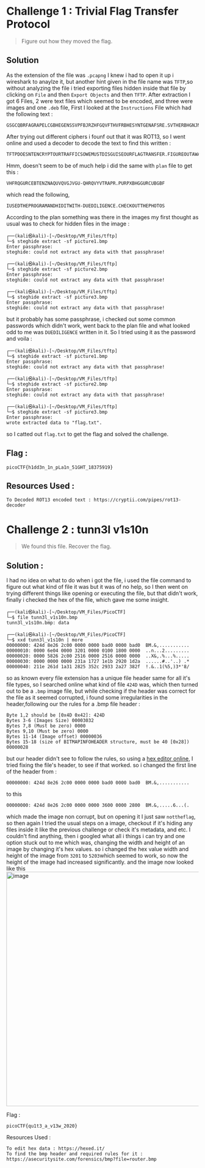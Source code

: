 # Challenge 1 : Trivial Flag Transfer Protocol

> Figure out how they moved the flag.

## Solution

As the extension of the file was `.pcapng` I knew i had to open it up i wireshark to anaylze it, but another hint given in the file name was `TFTP`,so without analyzing the file i tried exporting files hidden inside that file by clicking on `File` and then `Export Objects` and then `TFTP`.
After extraction I got 6 Files, 2 were text files which seemed to be encoded, and three were images and one `.deb` file, First I looked at the `Instructions` File which had the following text : 
```
GSGCQBRFAGRAPELCGBHEGENSSVPFBJRZHFGQVFTHVFRBHESYNTGENAFSRE.SVTHERBHGNJNLGBUVQRGURSYNTNAQVJVYYPURPXONPXSBEGURCYNA
```
After trying out different ciphers i founf out that it was ROT13, so I went online and used a decoder to decode the text to find this written : 
```
TFTPDOESNTENCRYPTOURTRAFFICSOWEMUSTDISGUISEOURFLAGTRANSFER.FIGUREOUTAWAYTOHIDETHEFLAGANDIWILLCHECKBACKFORTHEPLAN
```
Hmm, doesn't seem to be of much help i did the same with `plan` file to get this : 
```
VHFRQGURCEBTENZNAQUVQVGJVGU-QHRQVYVTRAPR.PURPXBHGGURCUBGBF
```
which read the following,
```
IUSEDTHEPROGRAMANDHIDITWITH-DUEDILIGENCE.CHECKOUTTHEPHOTOS
```
According to the plan something was there in the images my first thought as usual was to check for hidden files in the image : 
```shell
┌──(kali㉿kali)-[~/Desktop/VM_Files/tftp]
└─$ steghide extract -sf picture1.bmp 
Enter passphrase: 
steghide: could not extract any data with that passphrase!
                                                                                                                                                                                                                                           
┌──(kali㉿kali)-[~/Desktop/VM_Files/tftp]
└─$ steghide extract -sf picture2.bmp  
Enter passphrase: 
steghide: could not extract any data with that passphrase!
                                                                                                                                                                                                                                           
┌──(kali㉿kali)-[~/Desktop/VM_Files/tftp]
└─$ steghide extract -sf picture3.bmp  
Enter passphrase: 
steghide: could not extract any data with that passphrase!
```
but it probably has some passphrase, i checked out some common passwords which didn't work, went back to the plan file and what looked odd to me was `DUEDILIGENCE` written in it. So I tried using it as the password and voila : 
```shell
┌──(kali㉿kali)-[~/Desktop/VM_Files/tftp]
└─$ steghide extract -sf picture1.bmp 
Enter passphrase: 
steghide: could not extract any data with that passphrase!
                                                                                                                                                                                                                                           
┌──(kali㉿kali)-[~/Desktop/VM_Files/tftp]
└─$ steghide extract -sf picture2.bmp 
Enter passphrase: 
steghide: could not extract any data with that passphrase!
                                                                                                                                                                                                                                           
┌──(kali㉿kali)-[~/Desktop/VM_Files/tftp]
└─$ steghide extract -sf picture3.bmp 
Enter passphrase: 
wrote extracted data to "flag.txt".
```
so I catted out `flag.txt` to get the flag and solved the challenge.

## Flag :
```
picoCTF{h1dd3n_1n_pLa1n_51GHT_18375919}
```

## Resources Used : 
```
To Decoded ROT13 encoded text : https://cryptii.com/pipes/rot13-decoder
```

# Challenge 2 : tunn3l v1s10n

> We found this file. Recover the flag.

## Solution : 

I had no idea on what to do when i got the file, i used the file command to figure out what kind of file it was but it was of no help, so I then went on trying different things like opening or executing the file, but that didn't work, finally i checked the hex of the file, which gave me some insight.
```shell
┌──(kali㉿kali)-[~/Desktop/VM_Files/PicoCTF]
└─$ file tunn3l_v1s10n.bmp 
tunn3l_v1s10n.bmp: data
                                                                                                                                                                                                                                           
┌──(kali㉿kali)-[~/Desktop/VM_Files/PicoCTF]
└─$ xxd tunn3l_v1s10n | more
00000000: 424d 8e26 2c00 0000 0000 bad0 0000 bad0  BM.&,...........
00000010: 0000 6e04 0000 3201 0000 0100 1800 0000  ..n...2.........
00000020: 0000 5826 2c00 2516 0000 2516 0000 0000  ..X&,.%...%.....
00000030: 0000 0000 0000 231a 1727 1e1b 2920 1d2a  ......#..'..) .*
00000040: 211e 261d 1a31 2825 352c 2933 2a27 382f  !.&..1(%5,)3*'8/
```
so as known every file extension has a unique file header same for all it's file types, so I searched online what kind of file `424D` was, which then turned out to be a `.bmp` image file, but while checking if the header was correct for the file as it seemed corrupted, i found some irregularities in the header,following our the rules for a .bmp file header :
```
Byte 1,2 should be [0x4D 0x42]: 424D
Bytes 3-6 (Images Size) 00003032
Bytes 7,8 (Must be zero) 0000
Bytes 9,10 (Must be zero) 0000
Bytes 11-14 (Image offset) 00000036
Bytes 15-18 (size of BITMAPINFOHEADER structure, must be 40 [0x28]) 00000028
```
but our header didn't see to follow the rules, so using a [hex editor online](https://hexed.it/), I tried fixing the file's header, to see if that worked. so i changed the first line of the header from : 
```
00000000: 424d 8e26 2c00 0000 0000 bad0 0000 bad0  BM.&,...........
```
to this
```
00000000: 424d 8e26 2c00 0000 0000 3600 0000 2800  BM.&,.....6...(.
```
which made the image non corrupt, but on opening it I just saw `nottheflag`, so then again I tried the usual steps on a image, checkout if it's hiding any files inside it like the previous challenge or check it's metadata, and etc. I couldn't find anything, then i googled what all i things i can try and one option stuck out to me which was, changing the width and height of an image by changing it's hex values.
so i changed the hex value width and height of the image from `3201` to `5203`which seemed to work, so now the height of the image had increased significantly.
and the image now looked like this
<img width="818" height="614" alt="image" src="https://github.com/user-attachments/assets/2c439ca9-ba09-4f50-82f8-8a759e2b08c0" />

Flag : 
```
picoCTF{qu1t3_a_v13w_2020}
```
Resources Used : 
```
To edit hex data : https://hexed.it/
To find the bmp header and required rules for it : https://asecuritysite.com/forensics/bmp?file=router.bmp
```
